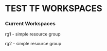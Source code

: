 # TEST TF WORKSPACES

### Current Workspaces

rg1 - simple resource group

rg2 - simple resource group

